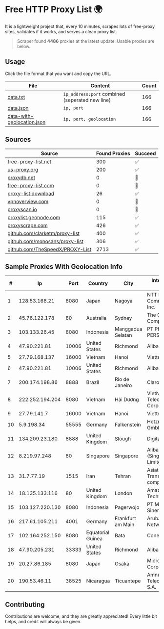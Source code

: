 
# Free HTTP Proxy List 🌍

It is a lightweight project that, every 10 minutes, scrapes lots of free-proxy sites, validates if it works, and serves a clean proxy list.


> Scraper found **4486** proxies at the latest update. Usable proxies are below.

## Usage

Click the file format that you want and copy the URL.


|File|Content|Count|
|----|-------|-----|
|[data.txt](https://raw.githubusercontent.com/themiralay/Proxy-List-World/master/data.txt)|`ip_address:port` combined (seperated new line)|166|
|[data.json](https://raw.githubusercontent.com/themiralay/Proxy-List-World/master/data.json)|`ip, port`|166|
|[data-with-geolocation.json](https://raw.githubusercontent.com/themiralay/Proxy-List-World/master/data-with-geolocation.json)|`ip, port, geolocation`|166|

## Sources

|Source|Found Proxies|Succeed|
|------|-------------|-------|
|[free-proxy-list.net](https://free-proxy-list.net)|300|✅|
|[us-proxy.org](https://www.us-proxy.org)|200|✅|
|[proxydb.net](http://proxydb.net)|0|🚫|
|[free-proxy-list.com](https://free-proxy-list.com/?page=&port=&type%5B%5D=http&type%5B%5D=https&up_time=0&search=Search)|0|🚫|
|[proxy-list.download](https://www.proxy-list.download/HTTP)|26|✅|
|[vpnoverview.com](https://vpnoverview.com/privacy/anonymous-browsing/free-proxy-servers)|0|🚫|
|[proxyscan.io](https://www.proxyscan.io)|0|🚫|
|[proxylist.geonode.com](https://proxylist.geonode.com/api/proxy-list?limit=300&page=1&sort_by=lastChecked&sort_type=desc&protocols=http,https)|115|✅|
|[proxyscrape.com](https://api.proxyscrape.com/v2/?request=displayproxies&protocol=http&timeout=10000&country=all&ssl=all&anonymity=all)|426|✅|
|[github.com/clarketm/proxy-list](https://raw.githubusercontent.com/clarketm/proxy-list/master/proxy-list-raw.txt)|400|✅|
|[github.com/monosans/proxy-list](https://raw.githubusercontent.com/monosans/proxy-list/main/proxies/http.txt)|306|✅|
|[github.com/TheSpeedX/PROXY-List](https://raw.githubusercontent.com/TheSpeedX/PROXY-List/master/http.txt)|2713|✅|


## Sample Proxies With Geolocation Info

|#|Ip|Port|Country|City|Internet Service Provider|
|-|--|----|-------|----|-------------------------|
|1|128.53.168.21|8080|Japan|Nagoya|NTT PC Communications, Inc.|
|2|45.76.122.178|80|Australia|Sydney|The Constant Company|
|3|103.133.26.45|8080|Indonesia|Manggadua Selatan|PT PHATRIA INTI PERSADA|
|4|47.90.221.81|10006|United States|Richmond|Alibaba.com LLC|
|5|27.79.168.137|16000|Vietnam|Hanoi|Viettel Corporation|
|6|47.90.221.81|10006|United States|Richmond|Alibaba.com LLC|
|7|200.174.198.86|8888|Brazil|Rio de Janeiro|Claro S.A|
|8|222.252.194.204|8080|Vietnam|Hải Dương|VietNam Post and Telecom Corporation|
|9|27.79.141.7|16000|Vietnam|Hanoi|Viettel Corporation|
|10|5.9.198.34|55555|Germany|Falkenstein|Hetzner Online GmbH|
|11|134.209.23.180|8888|United Kingdom|Slough|DigitalOcean, LLC|
|12|8.219.97.248|80|Singapore|Singapore|Alibaba Cloud (Singapore) Private Limited|
|13|31.7.77.19|1515|Iran|Tehran|Asiatech Data Transmission company|
|14|18.135.133.116|80|United Kingdom|London|Amazon Technologies Inc.|
|15|103.127.220.130|8080|Indonesia|Pagerwojo|PT Multi Guna Sinergi|
|16|217.61.105.211|4001|Germany|Frankfurt am Main|Aruba GmbH Cloud Network DC05|
|17|102.164.252.150|8080|Equatorial Guinea|Bata|Conexxia GE S.L|
|18|47.90.205.231|33333|United States|Richmond|Alibaba.com LLC|
|19|20.27.86.185|8080|Japan|Osaka|Microsoft Corporation|
|20|190.53.46.11|38525|Nicaragua|Ticuantepe|Amnet Telecomunicaciones S.A.|



## Contributing

Contributions are welcome, and they are greatly appreciated! Every
little bit helps, and credit will always be given.

